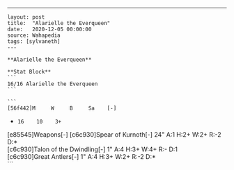 ---
    layout: post
    title:  "Alarielle the Everqueen"
    date:   2020-12-05 00:00:00
    source: Wahapedia
    tags: [sylvaneth]
    ---
    
    **Alarielle the Everqueen**
    
    **Stat Block**
    ```
    16/16 Alarielle the Everqueen
    ```
    
    ```
    [56f442]M     W     B     Sa    [-]
*     16    10    3+    
[e85545]Weapons[-]
[c6c930]Spear of Kurnoth[-]
24"    A:1    H:2+   W:2+   R:-2   D:*   
[c6c930]Talon of the Dwindling[-]
1"     A:4    H:3+   W:4+   R:-    D:1   
[c6c930]Great Antlers[-]
1"     A:4    H:3+   W:2+   R:-2   D:*   
    ```
    
    
    